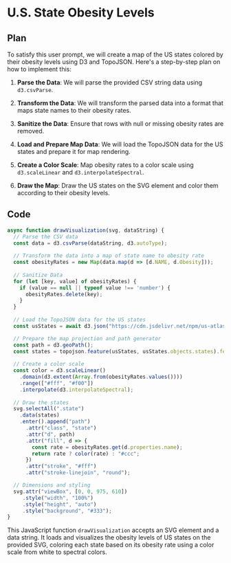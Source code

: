 # U.S. State Obesity Levels

## Plan
To satisfy this user prompt, we will create a map of the US states colored by their obesity levels using D3 and TopoJSON. Here's a step-by-step plan on how to implement this:

1. **Parse the Data**: We will parse the provided CSV string data using `d3.csvParse`.

2. **Transform the Data**: We will transform the parsed data into a format that maps state names to their obesity rates.

3. **Sanitize the Data**: Ensure that rows with null or missing obesity rates are removed.

4. **Load and Prepare Map Data**: We will load the TopoJSON data for the US states and prepare it for map rendering.

5. **Create a Color Scale**: Map obesity rates to a color scale using `d3.scaleLinear` and `d3.interpolateSpectral`.

6. **Draw the Map**: Draw the US states on the SVG element and color them according to their obesity levels.

## Code
```javascript
async function drawVisualization(svg, dataString) {
  // Parse the CSV data
  const data = d3.csvParse(dataString, d3.autoType);
  
  // Transform the data into a map of state name to obesity rate
  const obesityRates = new Map(data.map(d => [d.NAME, d.Obesity]));
  
  // Sanitize Data
  for (let [key, value] of obesityRates) {
    if (value == null || typeof value !== 'number') {
      obesityRates.delete(key);
    }
  }
  
  // Load the TopoJSON data for the US states
  const usStates = await d3.json("https://cdn.jsdelivr.net/npm/us-atlas@3/states-10m.json");

  // Prepare the map projection and path generator
  const path = d3.geoPath();
  const states = topojson.feature(usStates, usStates.objects.states).features;
  
  // Create a color scale
  const color = d3.scaleLinear()
    .domain(d3.extent(Array.from(obesityRates.values())))
    .range(["#fff", "#f00"])
    .interpolate(d3.interpolateSpectral);
  
  // Draw the states
  svg.selectAll(".state")
    .data(states)
    .enter().append("path")
      .attr("class", "state")
      .attr("d", path)
      .attr("fill", d => {
        const rate = obesityRates.get(d.properties.name);
        return rate ? color(rate) : "#ccc";
      })
      .attr("stroke", "#fff")
      .attr("stroke-linejoin", "round");

  // Dimensions and styling
  svg.attr("viewBox", [0, 0, 975, 610])
     .style("width", "100%")
     .style("height", "auto")
     .style("background", "#333");
}
```
This JavaScript function `drawVisualization` accepts an SVG element and a data string. It loads and visualizes the obesity levels of US states on the provided SVG, coloring each state based on its obesity rate using a color scale from white to spectral colors.